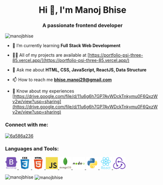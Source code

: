 <h1 align="center">Hi 👋, I'm Manoj Bhise</h1>
<h3 align="center">A passionate frontend developer</h3>

<p align="left"> <img src="https://komarev.com/ghpvc/?username=manojbhise&label=Profile%20views&color=0e75b6&style=flat" alt="manojbhise" /> </p>

- 🌱 I’m currently learning **Full Stack Web Development**

- 👨‍💻 All of my projects are available at [https://portfolio-psi-three-85.vercel.app/](https://portfolio-psi-three-85.vercel.app/)

- 💬 Ask me about **HTML, CSS, JavaScript, ReactJS, Data Structure**

- 📫 How to reach me **bhise.manoj29@gmail.com**

- 📄 Know about my experiences [https://drive.google.com/file/d/11u6g6h7GP7AvWDckTnkymu0F6QxzWv2w/view?usp=sharing](https://drive.google.com/file/d/11u6g6h7GP7AvWDckTnkymu0F6QxzWv2w/view?usp=sharing)

<h3 align="left">Connect with me:</h3>
<p align="left">
<a href="https://linkedin.com/in/6a586a236" target="blank"><img align="center" src="https://raw.githubusercontent.com/rahuldkjain/github-profile-readme-generator/master/src/images/icons/Social/linked-in-alt.svg" alt="6a586a236" height="30" width="40" /></a>
</p>

<h3 align="left">Languages and Tools:</h3>
<p align="left"> <a href="https://getbootstrap.com" target="_blank" rel="noreferrer"> <img src="https://raw.githubusercontent.com/devicons/devicon/master/icons/bootstrap/bootstrap-plain-wordmark.svg" alt="bootstrap" width="40" height="40"/> </a> <a href="https://www.w3schools.com/css/" target="_blank" rel="noreferrer"> <img src="https://raw.githubusercontent.com/devicons/devicon/master/icons/css3/css3-original-wordmark.svg" alt="css3" width="40" height="40"/> </a> <a href="https://www.w3.org/html/" target="_blank" rel="noreferrer"> <img src="https://raw.githubusercontent.com/devicons/devicon/master/icons/html5/html5-original-wordmark.svg" alt="html5" width="40" height="40"/> </a> <a href="https://developer.mozilla.org/en-US/docs/Web/JavaScript" target="_blank" rel="noreferrer"> <img src="https://raw.githubusercontent.com/devicons/devicon/master/icons/javascript/javascript-original.svg" alt="javascript" width="40" height="40"/> </a> <a href="https://www.mongodb.com/" target="_blank" rel="noreferrer"> <img src="https://raw.githubusercontent.com/devicons/devicon/master/icons/mongodb/mongodb-original-wordmark.svg" alt="mongodb" width="40" height="40"/> </a> <a href="https://nodejs.org" target="_blank" rel="noreferrer"> <img src="https://raw.githubusercontent.com/devicons/devicon/master/icons/nodejs/nodejs-original-wordmark.svg" alt="nodejs" width="40" height="40"/> </a> <a href="https://www.python.org" target="_blank" rel="noreferrer"> <img src="https://raw.githubusercontent.com/devicons/devicon/master/icons/python/python-original.svg" alt="python" width="40" height="40"/> </a> <a href="https://reactjs.org/" target="_blank" rel="noreferrer"> <img src="https://raw.githubusercontent.com/devicons/devicon/master/icons/react/react-original-wordmark.svg" alt="react" width="40" height="40"/> </a> <a href="https://redux.js.org" target="_blank" rel="noreferrer"> <img src="https://raw.githubusercontent.com/devicons/devicon/master/icons/redux/redux-original.svg" alt="redux" width="40" height="40"/> </a> </p>

<p><img align="left" src="https://github-readme-stats.vercel.app/api/top-langs?username=manojbhise&show_icons=true&locale=en&layout=compact" alt="manojbhise" /></p>

<p>&nbsp;<img align="center" src="https://github-readme-stats.vercel.app/api?username=manojbhise&show_icons=true&locale=en" alt="manojbhise" /></p>
